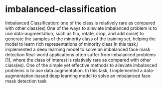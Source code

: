 # imbalanced-classification
Imbalanced Classification: one of the class is relatively rare as compared with other class(es)
One of the ways to alleviate imbalanced problem is to use data-augmentation, such as flip, rotate, crop, 
and add noise) to generate the samples of the minority class of the training set, helping the model to learn 
rich representations of minority class
In this task,I implemented a deep learning model to solve an imbalanced face mask detection
Real-world applications often suffer from imbalanced problems [1], where the class of interest is relatively rare
as compared with other class(es). One of the simple yet effective methods to alleviate imbalanced problems is to
use data augmentation. In this task, I implemented a data-augmentation-based deep learning
model to solve an imbalanced face mask detection task

